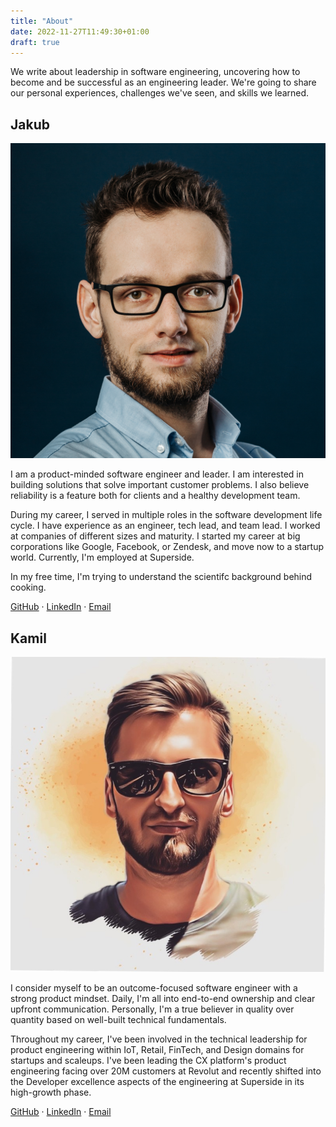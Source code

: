 ```yaml
---
title: "About"
date: 2022-11-27T11:49:30+01:00
draft: true
---
```


We write about leadership in software engineering, uncovering how to become and be successful as an engineering leader. We're going 
to share our personal experiences, challenges we've seen, and skills we learned.


## Jakub
<img class="about-profile" src="./jakub.jpg">

I am a product-minded software engineer and leader. I am interested in building solutions that solve important customer problems. I also
believe reliability is a feature both for clients and a healthy development team.

During my career, I served in multiple roles in the software development life cycle. I have experience as an engineer, tech lead, and team lead.
I worked at companies of different sizes and maturity. I started my career at big corporations like Google, Facebook, or Zendesk, and move 
now to a startup world. Currently, I'm employed at Superside. 

In my free time, I'm trying to understand the scientifc background behind cooking.

<a href="https://github.com/j-nowak"> <i class="about-fa-icon fab fa-github"></i>GitHub</a>
<span>&#183;</span>
<a href="https://www.linkedin.com/in/jakub-nowak-0909329b"> <i class="about-fa-icon fab fa-linkedin-in"></i>LinkedIn</a>
<span>&#183;</span>
<a href="mailto:pl.jakub.nowak@gmail.com"> <i class="about-fa-icon fa fa-envelope"></i>Email</a>

## Kamil
<img class="about-profile" src="./kamil.jpeg">

I consider myself to be an outcome-focused software engineer with a strong product mindset. Daily, I'm all into end-to-end ownership and clear upfront communication. Personally, I'm a true believer in quality over quantity based on well-built technical fundamentals.

Throughout my career, I've been involved in the technical leadership for product engineering within IoT, Retail, FinTech, and Design domains for startups and scaleups. I've been leading the CX platform's product engineering facing over 20M customers at Revolut and recently shifted into the Developer excellence aspects of the engineering at Superside in its high-growth phase.

<a href="https://github.com/Crossy147"> <i class="about-fa-icon fab fa-github"></i>GitHub</a>
<span>&#183;</span>
<a href="https://www.linkedin.com/in/kamil-pietruszka/"> <i class="about-fa-icon fab fa-linkedin-in"></i>LinkedIn</a>
<span>&#183;</span>
<a href="mailto:pl.kamil.pietruszka@gmail.com"> <i class="about-fa-icon fa fa-envelope"></i>Email</a>